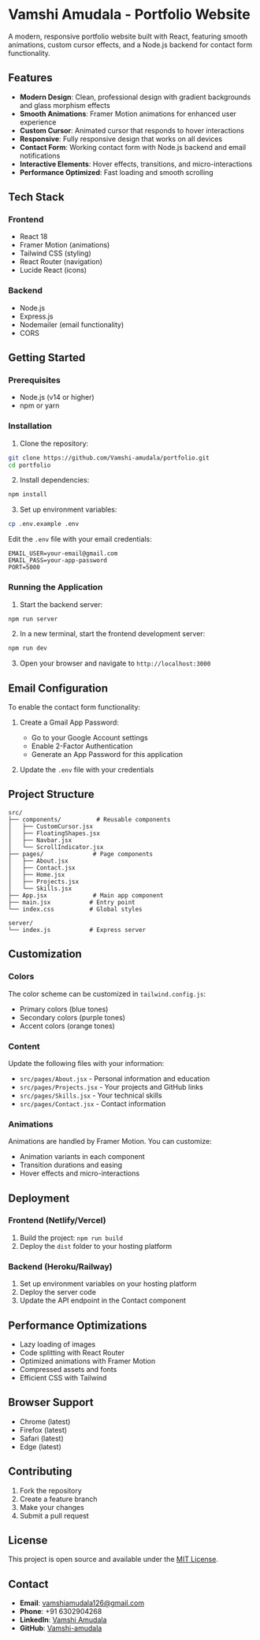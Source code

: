 # Vamshi Amudala - Portfolio Website

A modern, responsive portfolio website built with React, featuring smooth animations, custom cursor effects, and a Node.js backend for contact form functionality.

## Features

- **Modern Design**: Clean, professional design with gradient backgrounds and glass morphism effects
- **Smooth Animations**: Framer Motion animations for enhanced user experience
- **Custom Cursor**: Animated cursor that responds to hover interactions
- **Responsive**: Fully responsive design that works on all devices
- **Contact Form**: Working contact form with Node.js backend and email notifications
- **Interactive Elements**: Hover effects, transitions, and micro-interactions
- **Performance Optimized**: Fast loading and smooth scrolling

## Tech Stack

### Frontend
- React 18
- Framer Motion (animations)
- Tailwind CSS (styling)
- React Router (navigation)
- Lucide React (icons)

### Backend
- Node.js
- Express.js
- Nodemailer (email functionality)
- CORS

## Getting Started

### Prerequisites
- Node.js (v14 or higher)
- npm or yarn

### Installation

1. Clone the repository:
```bash
git clone https://github.com/Vamshi-amudala/portfolio.git
cd portfolio
```

2. Install dependencies:
```bash
npm install
```

3. Set up environment variables:
```bash
cp .env.example .env
```

Edit the `.env` file with your email credentials:
```
EMAIL_USER=your-email@gmail.com
EMAIL_PASS=your-app-password
PORT=5000
```

### Running the Application

1. Start the backend server:
```bash
npm run server
```

2. In a new terminal, start the frontend development server:
```bash
npm run dev
```

3. Open your browser and navigate to `http://localhost:3000`

## Email Configuration

To enable the contact form functionality:

1. Create a Gmail App Password:
   - Go to your Google Account settings
   - Enable 2-Factor Authentication
   - Generate an App Password for this application

2. Update the `.env` file with your credentials

## Project Structure

```
src/
├── components/          # Reusable components
│   ├── CustomCursor.jsx
│   ├── FloatingShapes.jsx
│   ├── Navbar.jsx
│   └── ScrollIndicator.jsx
├── pages/              # Page components
│   ├── About.jsx
│   ├── Contact.jsx
│   ├── Home.jsx
│   ├── Projects.jsx
│   └── Skills.jsx
├── App.jsx             # Main app component
├── main.jsx           # Entry point
└── index.css          # Global styles

server/
└── index.js           # Express server
```

## Customization

### Colors
The color scheme can be customized in `tailwind.config.js`:
- Primary colors (blue tones)
- Secondary colors (purple tones)
- Accent colors (orange tones)

### Content
Update the following files with your information:
- `src/pages/About.jsx` - Personal information and education
- `src/pages/Projects.jsx` - Your projects and GitHub links
- `src/pages/Skills.jsx` - Your technical skills
- `src/pages/Contact.jsx` - Contact information

### Animations
Animations are handled by Framer Motion. You can customize:
- Animation variants in each component
- Transition durations and easing
- Hover effects and micro-interactions

## Deployment

### Frontend (Netlify/Vercel)
1. Build the project: `npm run build`
2. Deploy the `dist` folder to your hosting platform

### Backend (Heroku/Railway)
1. Set up environment variables on your hosting platform
2. Deploy the server code
3. Update the API endpoint in the Contact component

## Performance Optimizations

- Lazy loading of images
- Code splitting with React Router
- Optimized animations with Framer Motion
- Compressed assets and fonts
- Efficient CSS with Tailwind

## Browser Support

- Chrome (latest)
- Firefox (latest)
- Safari (latest)
- Edge (latest)

## Contributing

1. Fork the repository
2. Create a feature branch
3. Make your changes
4. Submit a pull request

## License

This project is open source and available under the [MIT License](LICENSE).

## Contact

- **Email**: vamshiamudala126@gmail.com
- **Phone**: +91 6302904268
- **LinkedIn**: [Vamshi Amudala](https://www.linkedin.com/in/vamshi-amudala-b9296a229)
- **GitHub**: [Vamshi-amudala](https://github.com/Vamshi-amudala)